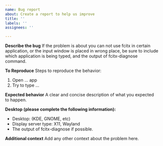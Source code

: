 ```yaml
---
name: Bug report
about: Create a report to help us improve
title: ''
labels: ''
assignees: ''

---
```


**Describe the bug**
If the problem is about you can not use fcitx in certain application, or the input window is placed in wrong place, be sure to include which application is being typed, and the output of fcitx-diagnose command.

**To Reproduce**
Steps to reproduce the behavior:
1. Open ... app
2. Try to type ...

**Expected behavior**
A clear and concise description of what you expected to happen.

**Desktop (please complete the following information):**
 - Desktop: (KDE, GNOME, etc)
 - Display server type: X11, Wayland
 - The output of fcitx-diagnose if possible.

**Additional context**
Add any other context about the problem here.

